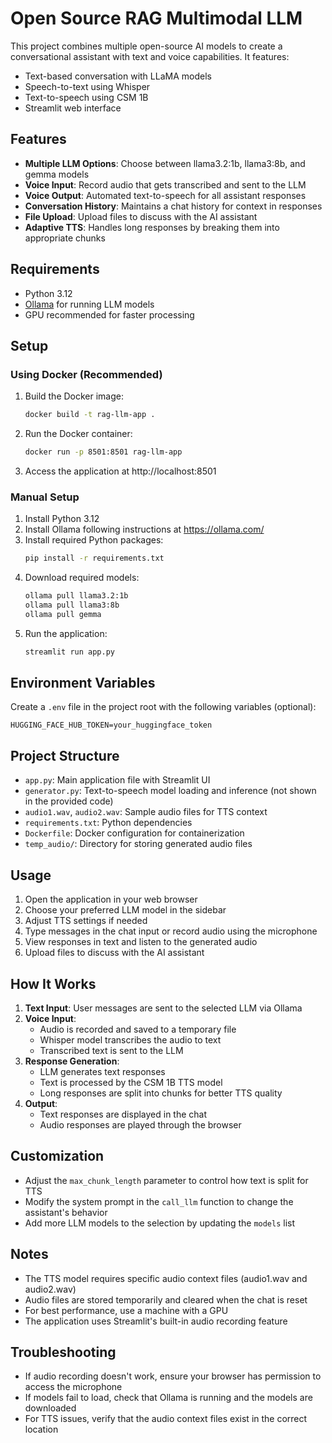 # Open Source RAG Multimodal LLM

This project combines multiple open-source AI models to create a conversational assistant with text and voice capabilities. It features:

- Text-based conversation with LLaMA models
- Speech-to-text using Whisper
- Text-to-speech using CSM 1B
- Streamlit web interface

## Features

- **Multiple LLM Options**: Choose between llama3.2:1b, llama3:8b, and gemma models
- **Voice Input**: Record audio that gets transcribed and sent to the LLM
- **Voice Output**: Automated text-to-speech for all assistant responses
- **Conversation History**: Maintains a chat history for context in responses
- **File Upload**: Upload files to discuss with the AI assistant
- **Adaptive TTS**: Handles long responses by breaking them into appropriate chunks

## Requirements

- Python 3.12
- [Ollama](https://ollama.com/) for running LLM models
- GPU recommended for faster processing

## Setup

### Using Docker (Recommended)

1. Build the Docker image:
   ```bash
   docker build -t rag-llm-app .
   ```

2. Run the Docker container:
   ```bash
   docker run -p 8501:8501 rag-llm-app
   ```

3. Access the application at http://localhost:8501

### Manual Setup

1. Install Python 3.12
2. Install Ollama following instructions at https://ollama.com/
3. Install required Python packages:
   ```bash
   pip install -r requirements.txt
   ```
4. Download required models:
   ```bash
   ollama pull llama3.2:1b
   ollama pull llama3:8b
   ollama pull gemma
   ```
5. Run the application:
   ```bash
   streamlit run app.py
   ```

## Environment Variables

Create a `.env` file in the project root with the following variables (optional):

```
HUGGING_FACE_HUB_TOKEN=your_huggingface_token
```

## Project Structure

- `app.py`: Main application file with Streamlit UI
- `generator.py`: Text-to-speech model loading and inference (not shown in the provided code)
- `audio1.wav`, `audio2.wav`: Sample audio files for TTS context
- `requirements.txt`: Python dependencies
- `Dockerfile`: Docker configuration for containerization
- `temp_audio/`: Directory for storing generated audio files

## Usage

1. Open the application in your web browser
2. Choose your preferred LLM model in the sidebar
3. Adjust TTS settings if needed
4. Type messages in the chat input or record audio using the microphone
5. View responses in text and listen to the generated audio
6. Upload files to discuss with the AI assistant

## How It Works

1. **Text Input**: User messages are sent to the selected LLM via Ollama
2. **Voice Input**: 
   - Audio is recorded and saved to a temporary file
   - Whisper model transcribes the audio to text
   - Transcribed text is sent to the LLM
3. **Response Generation**:
   - LLM generates text responses
   - Text is processed by the CSM 1B TTS model
   - Long responses are split into chunks for better TTS quality
4. **Output**:
   - Text responses are displayed in the chat
   - Audio responses are played through the browser

## Customization

- Adjust the `max_chunk_length` parameter to control how text is split for TTS
- Modify the system prompt in the `call_llm` function to change the assistant's behavior
- Add more LLM models to the selection by updating the `models` list

## Notes

- The TTS model requires specific audio context files (audio1.wav and audio2.wav)
- Audio files are stored temporarily and cleared when the chat is reset
- For best performance, use a machine with a GPU
- The application uses Streamlit's built-in audio recording feature

## Troubleshooting

- If audio recording doesn't work, ensure your browser has permission to access the microphone
- If models fail to load, check that Ollama is running and the models are downloaded
- For TTS issues, verify that the audio context files exist in the correct location

